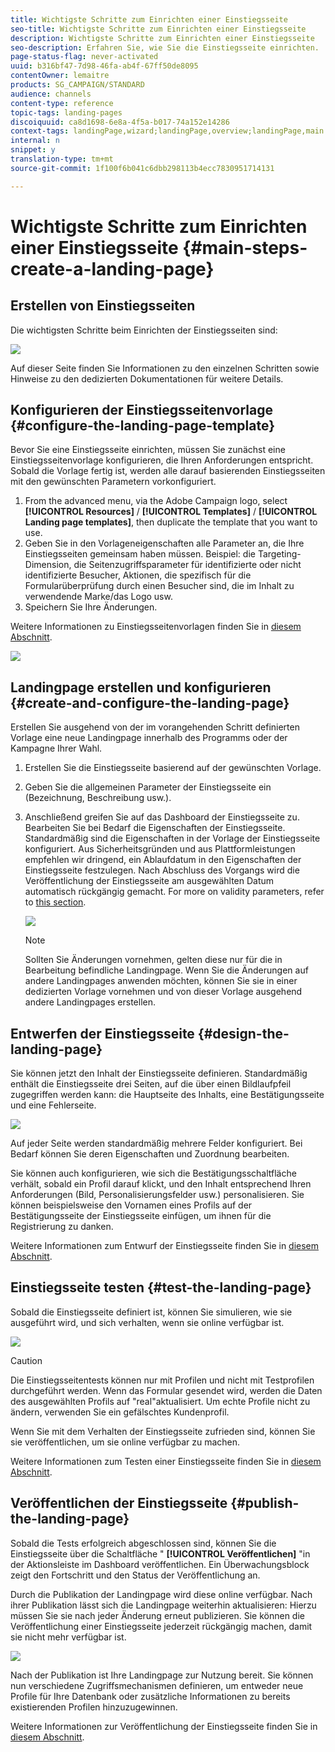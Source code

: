 ```yaml
---
title: Wichtigste Schritte zum Einrichten einer Einstiegsseite
seo-title: Wichtigste Schritte zum Einrichten einer Einstiegsseite
description: Wichtigste Schritte zum Einrichten einer Einstiegsseite
seo-description: Erfahren Sie, wie Sie die Einstiegsseite einrichten.
page-status-flag: never-activated
uuid: b316bf47-7d98-46fa-ab4f-67ff50de8095
contentOwner: lemaitre
products: SG_CAMPAIGN/STANDARD
audience: channels
content-type: reference
topic-tags: landing-pages
discoiquuid: ca8d1698-6e8a-4f5a-b017-74a152e14286
context-tags: landingPage,wizard;landingPage,overview;landingPage,main
internal: n
snippet: y
translation-type: tm+mt
source-git-commit: 1f100f6b041c6dbb298113b4ecc7830951714131

---
```



# Wichtigste Schritte zum Einrichten einer Einstiegsseite {#main-steps-create-a-landing-page}

## Erstellen von Einstiegsseiten

Die wichtigsten Schritte beim Einrichten der Einstiegsseiten sind:

![](assets/lp_steps.png)

Auf dieser Seite finden Sie Informationen zu den einzelnen Schritten sowie Hinweise zu den dedizierten Dokumentationen für weitere Details.

## Konfigurieren der Einstiegsseitenvorlage {#configure-the-landing-page-template}

Bevor Sie eine Einstiegsseite einrichten, müssen Sie zunächst eine Einstiegsseitenvorlage konfigurieren, die Ihren Anforderungen entspricht. Sobald die Vorlage fertig ist, werden alle darauf basierenden Einstiegsseiten mit den gewünschten Parametern vorkonfiguriert.

1. From the advanced menu, via the Adobe Campaign logo, select **[!UICONTROL Resources]** / **[!UICONTROL Templates]** / **[!UICONTROL Landing page templates]**, then duplicate the template that you want to use.
1. Geben Sie in den Vorlageneigenschaften alle Parameter an, die Ihre Einstiegsseiten gemeinsam haben müssen. Beispiel: die Targeting-Dimension, die Seitenzugriffsparameter für identifizierte oder nicht identifizierte Besucher, Aktionen, die spezifisch für die Formularüberprüfung durch einen Besucher sind, die im Inhalt zu verwendende Marke/das Logo usw.
1. Speichern Sie Ihre Änderungen.

Weitere Informationen zu Einstiegsseitenvorlagen finden Sie in [diesem Abschnitt](../../channels/using/about-landing-pages.md).

![](assets/lp-steps1.png)

##  Landingpage erstellen und konfigurieren {#create-and-configure-the-landing-page}

Erstellen Sie ausgehend von der im vorangehenden Schritt definierten Vorlage eine neue Landingpage innerhalb des Programms oder der Kampagne Ihrer Wahl.

1. Erstellen Sie die Einstiegsseite basierend auf der gewünschten Vorlage.
1. Geben Sie die allgemeinen Parameter der Einstiegsseite ein (Bezeichnung, Beschreibung usw.).
1. Anschließend greifen Sie auf das Dashboard der Einstiegsseite zu. Bearbeiten Sie bei Bedarf die Eigenschaften der Einstiegsseite. Standardmäßig sind die Eigenschaften in der Vorlage der Einstiegsseite konfiguriert.
Aus Sicherheitsgründen und aus Plattformleistungen empfehlen wir dringend, ein Ablaufdatum in den Eigenschaften der Einstiegsseite festzulegen. Nach Abschluss des Vorgangs wird die Veröffentlichung der Einstiegsseite am ausgewählten Datum automatisch rückgängig gemacht. For more on validity parameters, refer to [this section](../../channels/using/sharing-a-landing-page.md#setting-up-validity-parameters).

   ![](assets/lp-steps3.png)

   >[!NOTE]
   >
   >Sollten Sie Änderungen vornehmen, gelten diese nur für die in Bearbeitung befindliche Landingpage. Wenn Sie die Änderungen auf andere Landingpages anwenden möchten, können Sie sie in einer dedizierten Vorlage vornehmen und von dieser Vorlage ausgehend andere Landingpages erstellen.

## Entwerfen der Einstiegsseite {#design-the-landing-page}

Sie können jetzt den Inhalt der Einstiegsseite definieren. Standardmäßig enthält die Einstiegsseite drei Seiten, auf die über einen Bildlaufpfeil zugegriffen werden kann: die Hauptseite des Inhalts, eine Bestätigungsseite und eine Fehlerseite.

![](assets/lp-steps4.png)

Auf jeder Seite werden standardmäßig mehrere Felder konfiguriert. Bei Bedarf können Sie deren Eigenschaften und Zuordnung bearbeiten.

Sie können auch konfigurieren, wie sich die Bestätigungsschaltfläche verhält, sobald ein Profil darauf klickt, und den Inhalt entsprechend Ihren Anforderungen (Bild, Personalisierungsfelder usw.) personalisieren. Sie können beispielsweise den Vornamen eines Profils auf der Bestätigungsseite der Einstiegsseite einfügen, um ihnen für die Registrierung zu danken.

Weitere Informationen zum Entwurf der Einstiegsseite finden Sie in [diesem Abschnitt](../../channels/using/designing-a-landing-page.md).

## Einstiegsseite testen {#test-the-landing-page}

Sobald die Einstiegsseite definiert ist, können Sie simulieren, wie sie ausgeführt wird, und sich verhalten, wenn sie online verfügbar ist.

![](assets/lp-steps5.png)

>[!CAUTION]
>
>Die Einstiegsseitentests können nur mit Profilen und nicht mit Testprofilen durchgeführt werden. Wenn das Formular gesendet wird, werden die Daten des ausgewählten Profils auf "real"aktualisiert. Um echte Profile nicht zu ändern, verwenden Sie ein gefälschtes Kundenprofil.

Wenn Sie mit dem Verhalten der Einstiegsseite zufrieden sind, können Sie sie veröffentlichen, um sie online verfügbar zu machen.

Weitere Informationen zum Testen einer Einstiegsseite finden Sie in [diesem Abschnitt](../../channels/using/sharing-a-landing-page.md#testing-the-landing-page-).

## Veröffentlichen der Einstiegsseite {#publish-the-landing-page}

Sobald die Tests erfolgreich abgeschlossen sind, können Sie die Einstiegsseite über die Schaltfläche " **[!UICONTROL Veröffentlichen]** "in der Aktionsleiste im Dashboard veröffentlichen. Ein Überwachungsblock zeigt den Fortschritt und den Status der Veröffentlichung an.

Durch die Publikation der Landingpage wird diese online verfügbar. Nach ihrer Publikation lässt sich die Landingpage weiterhin aktualisieren: Hierzu müssen Sie sie nach jeder Änderung erneut publizieren. Sie können die Veröffentlichung einer Einstiegsseite jederzeit rückgängig machen, damit sie nicht mehr verfügbar ist.

![](assets/lp-steps6.png)

Nach der Publikation ist Ihre Landingpage zur Nutzung bereit. Sie können nun verschiedene Zugriffsmechanismen definieren, um entweder neue Profile für Ihre Datenbank oder zusätzliche Informationen zu bereits existierenden Profilen hinzuzugewinnen.

Weitere Informationen zur Veröffentlichung der Einstiegsseite finden Sie in [diesem Abschnitt](../../channels/using/sharing-a-landing-page.md#publishing-a-landing-page).
